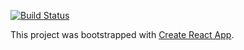 [![Build Status](https://travis-ci.org/mdluo/pb-demo.svg?branch=master)](https://travis-ci.org/mdluo/pb-demo)

This project was bootstrapped with [Create React App](https://github.com/facebookincubator/create-react-app).
